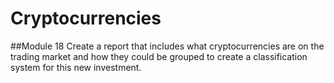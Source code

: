 # Cryptocurrencies

##Module 18
Create a report that includes what cryptocurrencies are on the trading market and how they could be grouped to create a classification system for this new investment.
